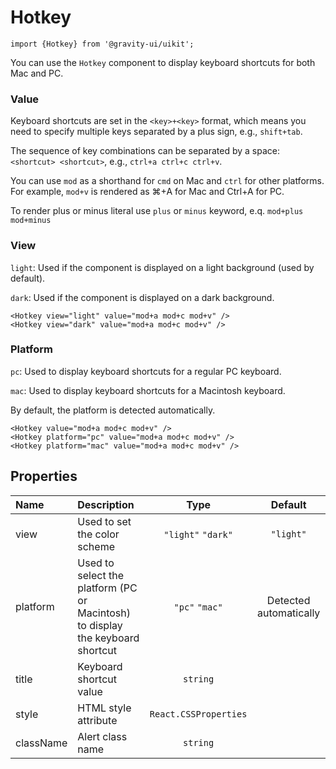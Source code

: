 <!--GITHUB_BLOCK-->

# Hotkey

<!--/GITHUB_BLOCK-->

```tsx
import {Hotkey} from '@gravity-ui/uikit';
```

You can use the `Hotkey` component to display keyboard shortcuts for both Mac and PC.

### Value

Keyboard shortcuts are set in the `<key>+<key>` format, which means you need to specify multiple keys separated by a plus sign, e.g., `shift+tab`.

The sequence of key combinations can be separated by a space: `<shortcut> <shortcut>`, e.g., `ctrl+a ctrl+c ctrl+v`.

You can use `mod` as a shorthand for `cmd` on Mac and `ctrl` for other platforms. For example, `mod+v` is rendered as ⌘+A for Mac and Ctrl+A for PC.

To render plus or minus literal use `plus` or `minus` keyword, e.q. `mod+plus mod+minus`

### View

`light`: Used if the component is displayed on a light background (used by default).

`dark`: Used if the component is displayed on a dark background.

<!--LANDING_BLOCK
<ExampleBlock
    code={`
<Hotkey view="light" value="mod+a mod+c mod+v" />
<Hotkey view="dark" value="mod+a mod+c mod+v" />
`}
>
    <UIKit.Hotkey view="light" value="mod+a mod+c mod+v" />
    <UIKit.Hotkey view="dark" value="mod+a mod+c mod+v" />
</ExampleBlock>
LANDING_BLOCK-->

<!--GITHUB_BLOCK-->

```
<Hotkey view="light" value="mod+a mod+c mod+v" />
<Hotkey view="dark" value="mod+a mod+c mod+v" />
```

<!--/GITHUB_BLOCK-->

### Platform

`pc`: Used to display keyboard shortcuts for a regular PC keyboard.

`mac`: Used to display keyboard shortcuts for a Macintosh keyboard.

By default, the platform is detected automatically.

<!--LANDING_BLOCK
<ExampleBlock
    code={`
<Hotkey value="mod+a mod+c mod+v" />
<Hotkey platform="pc" value="mod+a mod+c mod+v" />
<Hotkey platform="mac" value="mod+a mod+c mod+v" />
`}
>
    <UIKit.Hotkey value="mod+a mod+c mod+v" />
    <UIKit.Hotkey platform="pc" value="mod+a mod+c mod+v" />
    <UIKit.Hotkey platform="mac" value="mod+a mod+c mod+v" />
</ExampleBlock>
LANDING_BLOCK-->

<!--GITHUB_BLOCK-->

```
<Hotkey value="mod+a mod+c mod+v" />
<Hotkey platform="pc" value="mod+a mod+c mod+v" />
<Hotkey platform="mac" value="mod+a mod+c mod+v" />
```

<!--/GITHUB_BLOCK-->

## Properties

| Name      | Description                                                                    |         Type          |        Default         |
| :-------- | :----------------------------------------------------------------------------- | :-------------------: | :--------------------: |
| view      | Used to set the color scheme                                                   |  `"light"` `"dark"`   |       `"light"`        |
| platform  | Used to select the platform (PC or Macintosh) to display the keyboard shortcut |    `"pc"` `"mac"`     | Detected automatically |
| title     | Keyboard shortcut value                                                        |       `string`        |                        |
| style     | HTML style attribute                                                           | `React.CSSProperties` |                        |
| className | Alert class name                                                               |       `string`        |                        |
